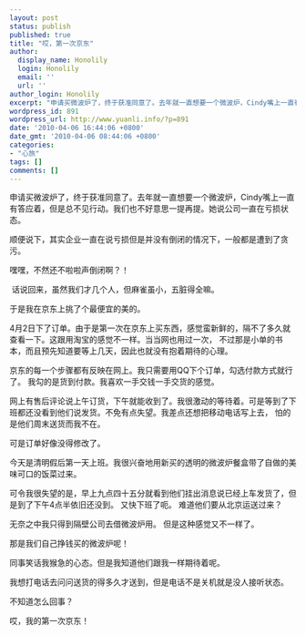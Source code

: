 ```yaml
---
layout: post
status: publish
published: true
title: "哎，第一次京东"
author:
  display_name: Honolily
  login: Honolily
  email: ''
  url: ''
author_login: Honolily
excerpt: "申请买微波炉了，终于获准同意了。去年就一直想要一个微波炉，Cindy嘴上一直有答应着，但是总不见行动。我们也不好意思一提再提。她说公司一直在亏损状态。\n\n顺便说下，其实企业一直在说亏损但是并没有倒闭的情况下，一般都是遭到了贪污。\n\n嘿嘿，不然还不啦啦声倒闭啊？！\n\n&nbsp;话说回来，虽然我们才几个人，但麻雀虽小，五脏得全嘛。\n\n于是我在京东上挑了个最便宜的美的。 "
wordpress_id: 891
wordpress_url: http://www.yuanli.info/?p=891
date: '2010-04-06 16:44:06 +0800'
date_gmt: '2010-04-06 08:44:06 +0800'
categories:
- "心旅"
tags: []
comments: []
---
```

<p>申请买微波炉了，终于获准同意了。去年就一直想要一个微波炉，Cindy嘴上一直有答应着，但是总不见行动。我们也不好意思一提再提。她说公司一直在亏损状态。</p>
<p>顺便说下，其实企业一直在说亏损但是并没有倒闭的情况下，一般都是遭到了贪污。</p>
<p>嘿嘿，不然还不啦啦声倒闭啊？！</p>
<p>&nbsp;话说回来，虽然我们才几个人，但麻雀虽小，五脏得全嘛。</p>
<p>于是我在京东上挑了个最便宜的美的。 <a id="more"></a><a id="more-891"></a></p>
<p>4月2日下了订单。由于是第一次在京东上买东西，感觉蛮新鲜的，隔不了多久就查看一下。这跟用淘宝的感觉不一样。当当网也用过一次， 不过那是小单的书本，而且预先知道要等上几天，因此也就没有抱着期待的心理。</p>
<p>京东的每一个步骤都有反映在网上。我只需要用QQ下个订单，勾选付款方式就行了。 我勾的是货到付款。我喜欢一手交钱一手交货的感觉。</p>
<p>网上有售后评论说上午订货，下午就能收到了。我很激动的等待着。可是等到了下班都还没看到他们说发货。不免有点失望。我差点还想把移动电话写上去， 怕的是他们周末送货而我不在。&nbsp;</p>
<p>可是订单好像没得修改了。</p>
<p>今天是清明假后第一天上班。我很兴奋地用新买的透明的微波炉餐盒带了自做的美味可口的饭菜过来。</p>
<p>可令我很失望的是，早上九点四十五分就看到他们挂出消息说已经上车发货了，但是到了下午4点半依旧还没到。 又快下班了呃。 难道他们要从北京运送过来？</p>
<p>无奈之中我只得到隔壁公司去借微波炉用。 但是这种感觉又不一样了。</p>
<p>那是我们自己挣钱买的微波炉呢！</p>
<p>同事笑话我猴急的心态。但是我知道他们跟我一样期待着呢。</p>
<p>我想打电话去问问送货的得多久才送到，但是电话不是关机就是没人接听状态。</p>
<p>不知道怎么回事？</p>
<p>哎，我的第一次京东！</p>
